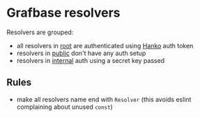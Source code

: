 # Grafbase resolvers

Resolvers are grouped:

- all resolvers in [root](resolvers) are authenticated using [Hanko](https://www.hanko.io/) auth token
- resolvers in [public](resolvers/public) don't have any auth setup
- resolvers in [internal](resolvers/internal) auth using a secret key passed

## Rules

- make all resolvers name end with `Resolver` (this avoids eslint complaining about unused `const`)
